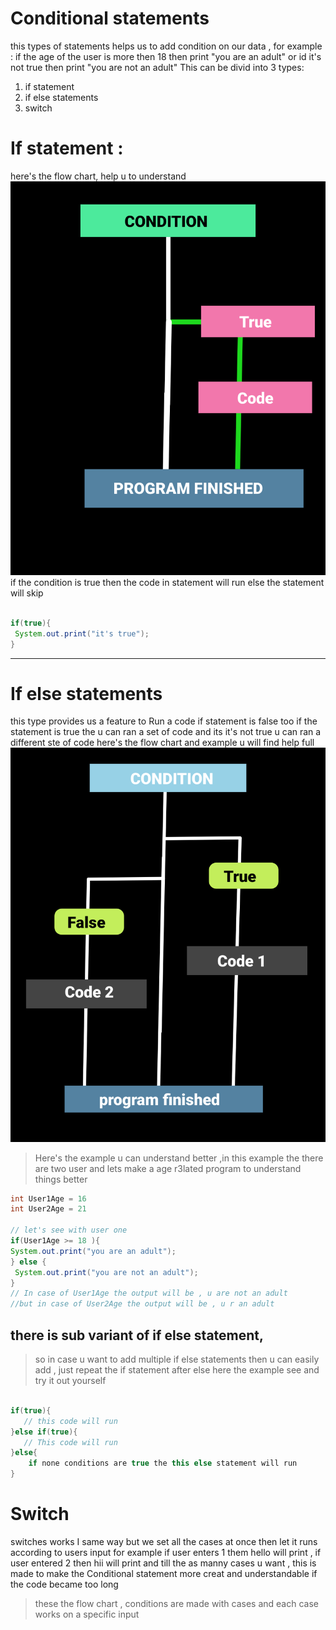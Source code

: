 # Conditional statements 
this types of statements helps us to add condition on our data , for example :
if the age of the user is more then 18 then print "you are an adult" or id it's not true then print 
"you are not an adult"
This can be divid into 3 types: 
1. if statement
2. if else statements
3. switch

# If statement :
here's the flow chart,  help u to understand 
![Cool Image](https://github.com/Alok-Raj01/JAVADSC/blob/main/Srcs/New%20Project%202%20%5B38510E2%5D.png)
if the condition is true then the code in statement will run else the statement will skip 
```java

if(true){
 System.out.print("it's true");
}
```
---
# If else statements
this type provides us a feature to Run a code if statement is false too
if the statement is true the u can ran a set of code and its it's not true u can ran a different ste of code 
here's the flow chart and example u will find help full
![if else flow ](https://github.com/Alok-Raj01/JAVADSC/blob/main/Srcs/New%20Project%203%20%5B9070275%5D.png)

> Here's the example u can understand better ,in this example the there are two user and lets make a age r3lated program to understand things better

```java
int User1Age = 16
int User2Age = 21

// let's see with user one
if(User1Age >= 18 ){
System.out.print("you are an adult");
} else {
 System.out.print("you are not an adult");
}
// In case of User1Age the output will be , u are not an adult
//but in case of User2Age the output will be , u r an adult 
```

## there is sub variant of if else statement,  
> so in case u want to add multiple if else statements then u can easily add , just repeat the if statement after else here the example see and try it out yourself
```java

if(true){
   // this code will run
}else if(true){
   // This code will run
}else{
    if none conditions are true the this else statement will run 
}


```


# Switch 
switches works I same way but we set all the cases at once then let it runs according to users input 
for example if user enters 1 them hello will print , if user entered 2 then hii will print and till the as manny cases u want , this is made to make the Conditional statement more creat and understandable if the code became too long

> these the flow chart , conditions are made with cases and each case works on a specific input 
